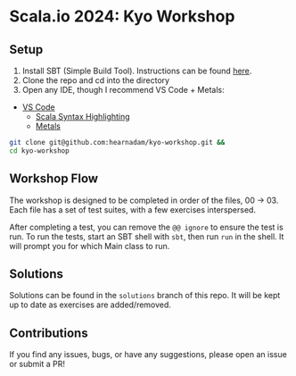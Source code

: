 # Scala.io 2024: Kyo Workshop

## Setup
1. Install SBT (Simple Build Tool). Instructions can be found [here](https://www.scala-sbt.org/download/).
2. Clone the repo and cd into the directory
3. Open any IDE, though I recommend VS Code + Metals:
  * [VS Code](https://code.visualstudio.com/)
    * [Scala Syntax Highlighting](https://marketplace.visualstudio.com/items?itemName=scala-lang.scala)
    * [Metals](https://marketplace.visualstudio.com/items?itemName=scalameta.metals)

```bash
git clone git@github.com:hearnadam/kyo-workshop.git &&
cd kyo-workshop
```

## Workshop Flow

The workshop is designed to be completed in order of the files, 00 -> 03.
Each file has a set of test suites, with a few exercises interspersed.

After completing a test, you can remove the `@@ ignore` to ensure the test is run. To run the tests, start an SBT shell with `sbt`, then run `run` in the shell. It will prompt you for which Main class to run.

## Solutions

Solutions can be found in the `solutions` branch of this repo. It will be kept up to date as exercises are added/removed.

## Contributions

If you find any issues, bugs, or have any suggestions, please open an issue or submit a PR!